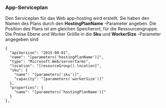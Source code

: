 ### <a name="app-service-plan"></a>App-Serviceplan

Den Serviceplan für das Web app-hosting wird erstellt. Sie haben den Namen des Plans durch den **HostingPlanName** -Parameter angeben. Die Position des Plans ist am gleichen Speicherort, für die Ressourcengruppe. Die Preise Ebene und Worker Größe in die **Sku** und **WorkerSize** -Parameter angegeben sind

    {
      "apiVersion": "2015-08-01",
      "name": "[parameters('hostingPlanName')]",
      "type": "Microsoft.Web/serverfarms",
      "location": "[resourceGroup().location]",
      "sku": {
        "name": "[parameters('sku')]",
        "capacity": "[parameters('workerSize')]"
      },
      "properties": {
        "name": "[parameters('hostingPlanName')]"
      }
    },

